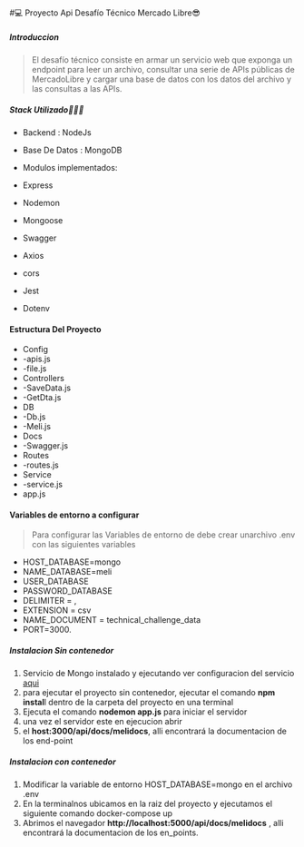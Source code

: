 #💻 Proyecto Api Desafío Técnico Mercado Libre😎

##### Introduccion
> El desafío técnico consiste en armar un servicio web que exponga un endpoint para
leer un archivo, consultar una serie de APIs públicas de MercadoLibre y cargar una
base de datos con los datos del archivo y las consultas a las APIs.

##### Stack Utilizado👨🏼‍💻

- Backend : NodeJs
- Base De Datos : MongoDB
- Modulos implementados:

- Express
- Nodemon
- Mongoose
- Swagger
- Axios
- cors
- Jest
- Dotenv

#### Estructura Del Proyecto

- Config
- -apis.js
- -file.js
- Controllers
- -SaveData.js
- -GetDta.js
- DB
- -Db.js
- -Meli.js
- Docs
- -Swagger.js
- Routes
- -routes.js
- Service
- -service.js
- app.js

#### Variables de entorno a configurar

>Para configurar las Variables de entorno  de debe crear unarchivo .env con las siguientes variables

- HOST_DATABASE=mongo
- NAME_DATABASE=meli
- USER_DATABASE
- PASSWORD_DATABASE
- DELIMITER =  ,
- EXTENSION =  csv
- NAME_DOCUMENT =  technical_challenge_data
- PORT=3000.

##### Instalacion Sin contenedor

1. Servicio de Mongo instalado y ejecutando ver configuracion del servicio [aqui](https://www.mongodb.com/docs/manual/tutorial/install-mongodb-on-windows/on-windows/ "aqui")
2. para ejecutar el proyecto sin contenedor, ejecutar el comando **npm instal**l dentro de la carpeta del proyecto en una terminal
3. Ejecuta el comando **nodemon app.js** para iniciar el servidor
4. una vez el servidor este en ejecucion abrir
5. el **host:3000/api/docs/melidocs**, alli encontrará la documentacion de los end-point

##### Instalacion con contenedor

1. Modificar la variable de entorno HOST_DATABASE=mongo en el archivo .env
2. En la terminalnos ubicamos en la raiz del proyecto y ejecutamos el siguiente comando docker-compose up
3. Abrimos el navegador **http://localhost:5000/api/docs/melidocs** , alli encontrará la documentacion de los en_points.
